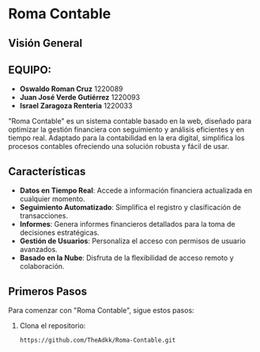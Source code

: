 # Roma Contable

## Visión General

## EQUIPO:
- **Oswaldo Roman Cruz**            1220089
- **Juan José Verde Gutiérrez**     1220093
- **Israel Zaragoza Renteria**      1220033

"Roma Contable" es un sistema contable basado en la web, diseñado para optimizar la gestión financiera con seguimiento y análisis eficientes y en tiempo real. Adaptado para la contabilidad en la era digital, simplifica los procesos contables ofreciendo una solución robusta y fácil de usar.

## Características

- **Datos en Tiempo Real**: Accede a información financiera actualizada en cualquier momento.
- **Seguimiento Automatizado**: Simplifica el registro y clasificación de transacciones.
- **Informes**: Genera informes financieros detallados para la toma de decisiones estratégicas.
- **Gestión de Usuarios**: Personaliza el acceso con permisos de usuario avanzados.
- **Basado en la Nube**: Disfruta de la flexibilidad de acceso remoto y colaboración.

## Primeros Pasos

Para comenzar con "Roma Contable", sigue estos pasos:

1. Clona el repositorio:
   ```sh
   https://github.com/TheAdkk/Roma-Contable.git

